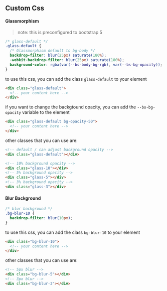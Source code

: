 ## Custom Css

#### Glassmorphism

> note: this is preconfigured to bootstrap 5

```css
/* glass-default */
.glass-default {
  /* Glassmorphism default to bg-body */
  backdrop-filter: blur(25px) saturate(180%);
  -webkit-backdrop-filter: blur(25px) saturate(180%);
  background-color: rgba(var(--bs-body-bg-rgb), var(--bs-bg-opacity));
}
```

to use this css, you can add the class `glass-default` to your element

```html
<div class="glass-default">
  <!-- your content here -->
</div>
```

if you want to change the backgtound opacity, you can add the `--bs-bg-opacity` variable to the element

```html
<div class="glass-default bg-opacity-50">
  <!-- your content here -->
</div>
```

other classes that you can use are:

```html
<!-- default / can adjust background opacity -->
<div class="glass-default"></div>

<!-- 10% background opacity -->
<div class="glass-10"></div>
<!-- 5% background opacity -->
<div class="glass-5"></div>
<!-- 3% background opacity -->
<div class="glass-3"></div>
```

#### Blur Background

```css
/* blur background */
.bg-blur-10 {
  backdrop-filter: blur(10px);
}
```

to use this css, you can add the class `bg-blur-10` to your element

```html
<div class="bg-blur-10">
  <!-- your content here -->
</div>
```

other classes that you can use are:

```html
<!-- 5px blur -->
<div class="bg-blur-5"></div>
<!-- 3px blur -->
<div class="bg-blur-3"></div>
```

